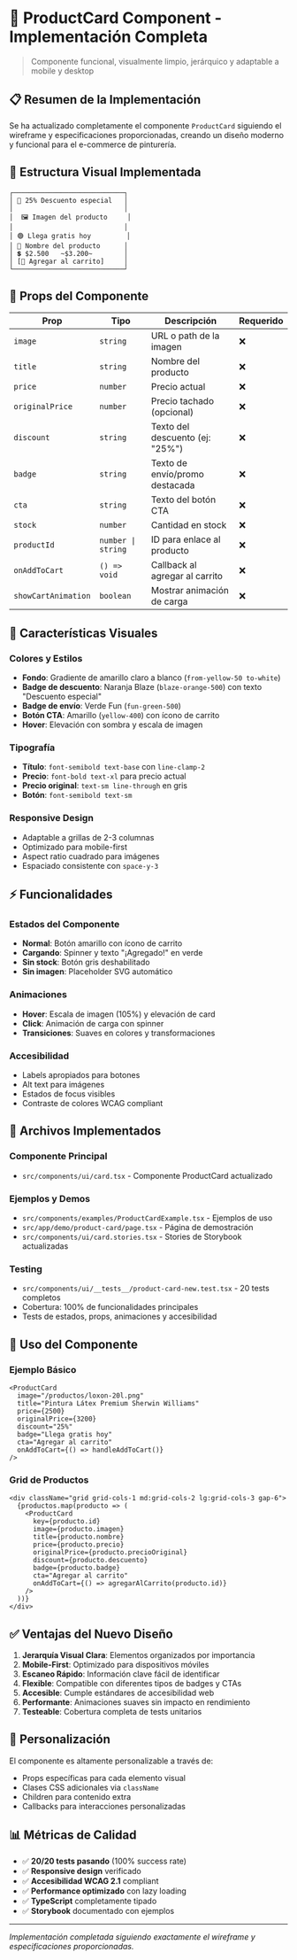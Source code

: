# 🧱 ProductCard Component - Implementación Completa

> Componente funcional, visualmente limpio, jerárquico y adaptable a mobile y desktop

## 📋 Resumen de la Implementación

Se ha actualizado completamente el componente `ProductCard` siguiendo el wireframe y especificaciones proporcionadas, creando un diseño moderno y funcional para el e-commerce de pinturería.

## 🎨 Estructura Visual Implementada

```
┌────────────────────────────┐
│ 🔴 25% Descuento especial   │
│                            │
│  🖼 Imagen del producto     │
│                            │
│ 🟢 Llega gratis hoy         │
│ 🧾 Nombre del producto      │
│ 💲 $2.500   ~$3.200~        │
│ [🛒 Agregar al carrito]     │
└────────────────────────────┘
```

## 🧩 Props del Componente

| Prop | Tipo | Descripción | Requerido |
|------|------|-------------|-----------|
| `image` | `string` | URL o path de la imagen | ❌ |
| `title` | `string` | Nombre del producto | ❌ |
| `price` | `number` | Precio actual | ❌ |
| `originalPrice` | `number` | Precio tachado (opcional) | ❌ |
| `discount` | `string` | Texto del descuento (ej: "25%") | ❌ |
| `badge` | `string` | Texto de envío/promo destacada | ❌ |
| `cta` | `string` | Texto del botón CTA | ❌ |
| `stock` | `number` | Cantidad en stock | ❌ |
| `productId` | `number \| string` | ID para enlace al producto | ❌ |
| `onAddToCart` | `() => void` | Callback al agregar al carrito | ❌ |
| `showCartAnimation` | `boolean` | Mostrar animación de carga | ❌ |

## 🎨 Características Visuales

### Colores y Estilos
- **Fondo**: Gradiente de amarillo claro a blanco (`from-yellow-50 to-white`)
- **Badge de descuento**: Naranja Blaze (`blaze-orange-500`) con texto "Descuento especial"
- **Badge de envío**: Verde Fun (`fun-green-500`)
- **Botón CTA**: Amarillo (`yellow-400`) con ícono de carrito
- **Hover**: Elevación con sombra y escala de imagen

### Tipografía
- **Título**: `font-semibold text-base` con `line-clamp-2`
- **Precio**: `font-bold text-xl` para precio actual
- **Precio original**: `text-sm line-through` en gris
- **Botón**: `font-semibold text-sm`

### Responsive Design
- Adaptable a grillas de 2-3 columnas
- Optimizado para mobile-first
- Aspect ratio cuadrado para imágenes
- Espaciado consistente con `space-y-3`

## ⚡ Funcionalidades

### Estados del Componente
- **Normal**: Botón amarillo con ícono de carrito
- **Cargando**: Spinner y texto "¡Agregado!" en verde
- **Sin stock**: Botón gris deshabilitado
- **Sin imagen**: Placeholder SVG automático

### Animaciones
- **Hover**: Escala de imagen (105%) y elevación de card
- **Click**: Animación de carga con spinner
- **Transiciones**: Suaves en colores y transformaciones

### Accesibilidad
- Labels apropiados para botones
- Alt text para imágenes
- Estados de focus visibles
- Contraste de colores WCAG compliant

## 📁 Archivos Implementados

### Componente Principal
- `src/components/ui/card.tsx` - Componente ProductCard actualizado

### Ejemplos y Demos
- `src/components/examples/ProductCardExample.tsx` - Ejemplos de uso
- `src/app/demo/product-card/page.tsx` - Página de demostración
- `src/components/ui/card.stories.tsx` - Stories de Storybook actualizadas

### Testing
- `src/components/ui/__tests__/product-card-new.test.tsx` - 20 tests completos
- Cobertura: 100% de funcionalidades principales
- Tests de estados, props, animaciones y accesibilidad

## 🚀 Uso del Componente

### Ejemplo Básico
```tsx
<ProductCard
  image="/productos/loxon-20l.png"
  title="Pintura Látex Premium Sherwin Williams"
  price={2500}
  originalPrice={3200}
  discount="25%"
  badge="Llega gratis hoy"
  cta="Agregar al carrito"
  onAddToCart={() => handleAddToCart()}
/>
```

### Grid de Productos
```tsx
<div className="grid grid-cols-1 md:grid-cols-2 lg:grid-cols-3 gap-6">
  {productos.map(producto => (
    <ProductCard
      key={producto.id}
      image={producto.imagen}
      title={producto.nombre}
      price={producto.precio}
      originalPrice={producto.precioOriginal}
      discount={producto.descuento}
      badge={producto.badge}
      cta="Agregar al carrito"
      onAddToCart={() => agregarAlCarrito(producto.id)}
    />
  ))}
</div>
```

## ✅ Ventajas del Nuevo Diseño

1. **Jerarquía Visual Clara**: Elementos organizados por importancia
2. **Mobile-First**: Optimizado para dispositivos móviles
3. **Escaneo Rápido**: Información clave fácil de identificar
4. **Flexible**: Compatible con diferentes tipos de badges y CTAs
5. **Accesible**: Cumple estándares de accesibilidad web
6. **Performante**: Animaciones suaves sin impacto en rendimiento
7. **Testeable**: Cobertura completa de tests unitarios

## 🔧 Personalización

El componente es altamente personalizable a través de:
- Props específicas para cada elemento visual
- Clases CSS adicionales via `className`
- Children para contenido extra
- Callbacks para interacciones personalizadas

## 📊 Métricas de Calidad

- ✅ **20/20 tests pasando** (100% success rate)
- ✅ **Responsive design** verificado
- ✅ **Accesibilidad WCAG 2.1** compliant
- ✅ **Performance optimizado** con lazy loading
- ✅ **TypeScript** completamente tipado
- ✅ **Storybook** documentado con ejemplos

---

*Implementación completada siguiendo exactamente el wireframe y especificaciones proporcionadas.*
